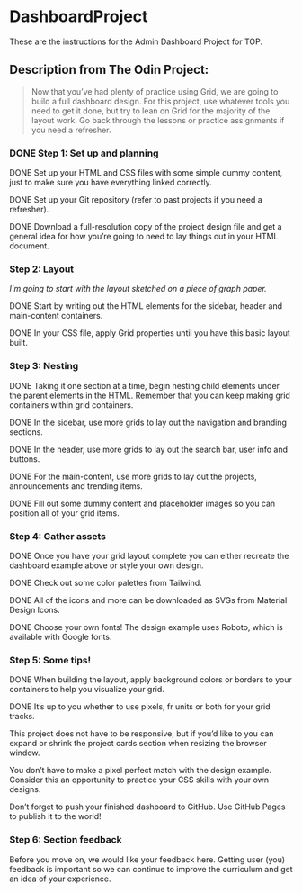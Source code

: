 # DashboardProject

These are the instructions for the Admin Dashboard Project for TOP.

## Description from The Odin Project:

> Now that you’ve had plenty of practice using Grid, we are going to build a full dashboard design. For this project, use whatever tools you need to get it done, but try to lean on Grid for the majority of the layout work. Go back through the lessons or practice assignments if you need a refresher.

### DONE Step 1: Set up and planning

DONE Set up your HTML and CSS files with some simple dummy content, just to make sure you have everything linked correctly.

DONE Set up your Git repository (refer to past projects if you need a refresher).

DONE Download a full-resolution copy of the project design file and get a general idea for how you’re going to need to lay things out in your HTML document.

### Step 2: Layout

_I'm going to start with the layout sketched on a piece of graph paper._

DONE Start by writing out the HTML elements for the sidebar, header and main-content containers.

DONE In your CSS file, apply Grid properties until you have this basic layout built.

### Step 3: Nesting

DONE Taking it one section at a time, begin nesting child elements under the parent elements in the HTML. Remember that you can keep making grid containers within grid containers.

DONE In the sidebar, use more grids to lay out the navigation and branding sections.

DONE In the header, use more grids to lay out the search bar, user info and buttons.

DONE For the main-content, use more grids to lay out the projects, announcements and trending items.

DONE  Fill out some dummy content and placeholder images so you can position all of your grid items.

### Step 4: Gather assets

DONE Once you have your grid layout complete you can either recreate the dashboard example above or style your own design.

DONE Check out some color palettes from Tailwind.

DONE All of the icons and more can be downloaded as SVGs from Material Design Icons.

DONE Choose your own fonts! The design example uses Roboto, which is available with Google fonts.

### Step 5: Some tips!

DONE When building the layout, apply background colors or borders to your containers to help you visualize your grid.

DONE It’s up to you whether to use pixels, fr units or both for your grid tracks.

This project does not have to be responsive, but if you’d like to you can expand or shrink the project cards section when resizing the browser window.

You don’t have to make a pixel perfect match with the design example. Consider this an opportunity to practice your CSS skills with your own designs.

Don’t forget to push your finished dashboard to GitHub. Use GitHub Pages to publish it to the world!

### Step 6: Section feedback

Before you move on, we would like your feedback here. Getting user (you) feedback is important so we can continue to improve the curriculum and get an idea of your experience.
